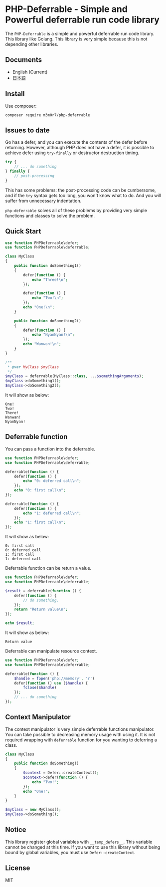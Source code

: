 # PHP-Deferrable - Simple and Powerful deferrable run code library

The `PHP-Deferrable` is a simple and powerful deferrable run code library.
This library like Golang.
This library is very simple because this is not depending other libraries.

## Documents
- English (Current)
- [日本語](./readme-ja.md) 

## Install

Use composer:
```
composer require m3m0r7/php-deferrable
```

## Issues to date
Go has a defer, and you can execute the contents of the defer before returning.
However, although PHP does not have a defer, it is possible to achieve defer using `try-finally` or destructor destruction timing.

```php
try {
    // ... do something
} finally {
    // post-processing
}
```

This has some problems: the post-processing code can be cumbersome, and if the `try` syntax gets too long, you won't know what to do.
And you will suffer from unnecessary indentation.

`php-deferrable` solves all of these problems by providing very simple functions and classes to solve the problem.

## Quick Start
```php
use function PHPDeferrable\defer;
use function PHPDeferrable\deferrable;

class MyClass
{
    public function doSomething1()
    {
        defer(function () {
            echo "Three!\n";
        });

        defer(function () {
            echo "Two!\n";
        });
        echo "One!\n";
    }

    public function doSomething2()
    {
        defer(function () {
            echo "NyanNyan!\n";
        });
        echo "Wanwan!\n";
    }
}

/**
 * @var MyClass $myClass
 */
$myClass = deferrable(MyClass::class, ...$somethingArguments);
$myClass->doSomething1();
$myClass->doSomething2();
```

It will show as below:

```
One!
Two!
There!
Wanwan!
NyanNyan!
```

## Deferrable function
You can pass a function into the deferrable.

```php
use function PHPDeferrable\defer;
use function PHPDeferrable\deferrable;

deferrable(function () {
    defer(function () {
        echo "0: deferred call\n";
    });
    echo "0: first call\n";
});

deferrable(function () {
    defer(function () {
        echo "1: deferred call\n";
    });
    echo "1: first call\n";
});
```

It will show as below:

```
0: first call
0: deferred call
1: first call
1: deferred call
```

Deferrable function can be return a value.

```php
use function PHPDeferrable\defer;
use function PHPDeferrable\deferrable;

$result = deferrable(function () {
    defer(function () {
        // do something.
    });
    return "Return value\n";
});

echo $result;
```

It will show as below:
```
Return value
```

Deferrable can manipulate resource context.

```php
use function PHPDeferrable\defer;
use function PHPDeferrable\deferrable;

deferrable(function () {
    $handle = fopen('php://memory', 'r')
    defer(function () use ($handle) {
        fclose($handle)
    });
    // ... do something
});

```

## Context Manipulator
The context manipulator is very simple deferrable functions manipulator.
You can take possible to decreasing memory usage with using it.
It is not required wrapping with `deferrable` function for you wanting to deferring a class. 

```php
class MyClass
{
    public function doSomething()
    {
        $context = Defer::createContext();
        $context->defer(function () {
            echo "Two!";
        });
        echo "One!";
    }
}

$myClass = new MyClass();
$myClass->doSomething();
```

## Notice
This library register global variables with `__temp_defers__`.
This variable cannot be changed at this time.
If you want to use this library without being bound by global variables, you must use `Defer::createContext`.

## License
MIT

